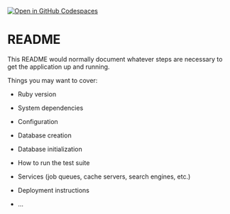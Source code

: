[![Open in GitHub Codespaces](https://github.com/codespaces/badge.svg)](https://dadadadev-crispy-chainsaw-6vxp6rrxvpw254pg.github.dev/)

# README

This README would normally document whatever steps are necessary to get the
application up and running.

Things you may want to cover:

* Ruby version

* System dependencies

* Configuration

* Database creation

* Database initialization

* How to run the test suite

* Services (job queues, cache servers, search engines, etc.)

* Deployment instructions

* ...
